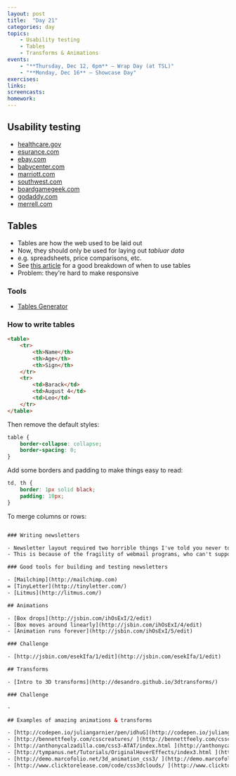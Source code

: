 ```yaml
---
layout: post
title:  "Day 21"
categories: day
topics:
    - Usability testing
    - Tables
    - Transforms & Animations
events:
    - "**Thursday, Dec 12, 6pm** — Wrap Day (at TSL)"
    - "**Monday, Dec 16** — Showcase Day"
exercises:
links:
screencasts:
homework:
---
```


## Usability testing

- [healthcare.gov](healthcare.gov)
- [esurance.com](esurance.com)
- [ebay.com](ebay.com)
- [babycenter.com](babycenter.com)
- [marriott.com](marriott.com)
- [southwest.com](southwest.com)
- [boardgamegeek.com](boardgamegeek.com)
- [godaddy.com](godaddy.com)
- [merrell.com](merrell.com)

## Tables

- Tables are how the web used to be laid out
- Now, they should only be used for laying out _tabluar data_
- e.g. spreadsheets, price comparisons, etc.
- See [this article](http://www.noupe.com/how-tos/better-ui-design-proper-use-of-tables.html) for a good breakdown of when to use tables
- Problem: they're hard to make responsive

### Tools

- [Tables Generator](http://www.tablesgenerator.com/html_tables)

### How to write tables

```html
<table>
    <tr>
        <th>Name</th>
        <th>Age</th>
        <th>Sign</th>
    </tr>
    <tr>
        <td>Barack</td>
        <td>August 4</td>
        <td>Leo</td>
    </tr>
</table>
```

Then remove the default styles:

```css
table {
    border-collapse: collapse;
    border-spacing: 0;
}
```

Add some borders and padding to make things easy to read:

```css
td, th {
    border: 1px solid black;
    padding: 10px;
}
```

To merge columns or rows:

``` html

### Writing newsletters

- Newsletter layout required two horrible things I've told you never to use: table-based layout and inline styles (i.e. the `style=` property)
- This is because of the fragility of webmail programs, who can't support robust HTML emails without risking hackery.

### Good tools for building and testing newsletters

- [Mailchimp](http://mailchimp.com)
= [TinyLetter](http://tinyletter.com/)
- [Litmus](http://litmus.com/)

## Animations

- [Box drops](http://jsbin.com/ihOsExI/2/edit)
- [Box moves around linearly](http://jsbin.com/ihOsExI/4/edit)
- [Animation runs forever](http://jsbin.com/ihOsExI/5/edit)

### Challenge

- [http://jsbin.com/esekIfa/1/edit](http://jsbin.com/esekIfa/1/edit)

## Transforms

- [Intro to 3D transforms](http://desandro.github.io/3dtransforms/)

### Challenge

-

## Examples of amazing animations & transforms

- [http://codepen.io/juliangarnier/pen/idhuG](http://codepen.io/juliangarnier/pen/idhuG)
- [http://bennettfeely.com/csscreatures/ ](http://bennettfeely.com/csscreatures/ )
- [http://anthonycalzadilla.com/css3-ATAT/index.html ](http://anthonycalzadilla.com/css3-ATAT/index.html )
- [http://tympanus.net/Tutorials/OriginalHoverEffects/index3.html ](http://tympanus.net/Tutorials/OriginalHoverEffects/index3.html )
- [http://demo.marcofolio.net/3d_animation_css3/ ](http://demo.marcofolio.net/3d_animation_css3/ )
- [http://www.clicktorelease.com/code/css3dclouds/ ](http://www.clicktorelease.com/code/css3dclouds/ )
